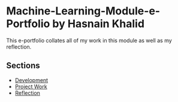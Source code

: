 # Machine-Learning-Module-e-Portfolio by Hasnain Khalid

This e-portfolio collates all of my work in this module as well as my reflection.

## Sections

- [Development](artefacts/)
- [Project Work](contributions/)
- [Reflection](reflection/)

